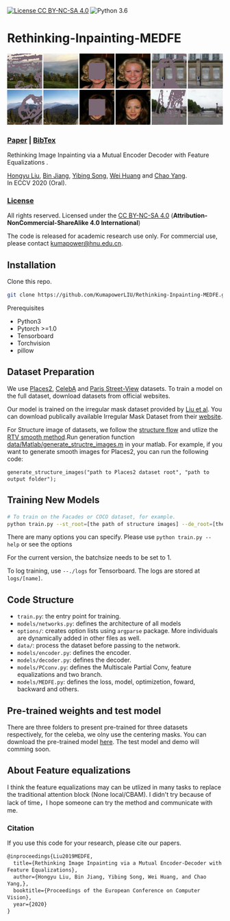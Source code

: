 [![License CC BY-NC-SA 4.0](https://img.shields.io/badge/license-CC4.0-blue.svg)](./LICENSE.md)
![Python 3.6](https://img.shields.io/badge/python-3.6-green.svg)
<span id="jump1"></span>
# Rethinking-Inpainting-MEDFE
![MEDFE Show](./show.png)

###  [Paper](https://www.ecva.net/papers/eccv_2020/papers_ECCV/papers/123470715.pdf) | [BibTex](#jump2)

Rethinking Image Inpainting via a Mutual Encoder Decoder with Feature Equalizations .<br>

[Hongyu Liu](#jump1),  [Bin Jiang](#jump1), [Yibing Song](https://ybsong00.github.io/), [Wei Huang](#jump1) and [Chao Yang](#jump1).<br>
In ECCV 2020 (Oral).

### [License](https://raw.githubusercontent.com/nvlabs/SPADE/master/LICENSE.md)


All rights reserved.
Licensed under the [CC BY-NC-SA 4.0](https://creativecommons.org/licenses/by-nc-sa/4.0/legalcode) (**Attribution-NonCommercial-ShareAlike 4.0 International**)

The code is released for academic research use only. For commercial use, please contact [kumapower@hnu.edu.cn](#jump1).


## Installation

Clone this repo.
```bash
git clone https://github.com/KumapowerLIU/Rethinking-Inpainting-MEDFE.git
```

Prerequisites
* Python3
* Pytorch >=1.0
* Tensorboard
* Torchvision
* pillow


## Dataset Preparation

We use [Places2](http://places2.csail.mit.edu/), [CelebA](http://mmlab.ie.cuhk.edu.hk/projects/CelebA.html) and [Paris Street-View](https://github.com/pathak22/context-encoder) datasets. To train a model on the full dataset, download datasets from official websites.

Our model is trained on the irregular mask dataset provided by [Liu et al](https://arxiv.org/abs/1804.07723). You can download publically available Irregular Mask Dataset from their [website](http://masc.cs.gmu.edu/wiki/partialconv).


For Structure image of datasets, we follow the [structure flow](https://github.com/RenYurui/StructureFlow) and utlize the [RTV smooth method](http://www.cse.cuhk.edu.hk/~leojia/projects/texturesep/).Run generation function [data/Matlab/generate_structre_images.m](./data/Matlab/generate_structure_images.m) in your matlab. For example, if you want to generate smooth images for Places2, you can run the following code:
```
generate_structure_images("path to Places2 dataset root", "path to output folder");
```


## Training New Models
```bash
# To train on the Facades or COCO dataset, for example.
python train.py --st_root=[the path of structure images] --de_root=[the path of ground truth images] --mask_root=[the path of mask images]
```
There are many options you can specify. Please use `python train.py --help` or see the options

For the current version, the batchsize needs to be set to 1.

To log training, use `--./logs` for Tensorboard. The logs are stored at `logs/[name]`.



## Code Structure

- `train.py`: the entry point for training.
- `models/networks.py`: defines the architecture of all models
- `options/`: creates option lists using `argparse` package. More individuals are dynamically added in other files as well.
- `data/`: process the dataset before passing to the network.
- `models/encoder.py`: defines the encoder.
- `models/decoder.py`: defines the decoder.
- `models/PCconv.py`: defines the Multiscale Partial Conv, feature equalizations and two branch.
- `models/MEDFE.py`: defines the loss, model, optimizetion, foward, backward and others.


## Pre-trained weights and test model
There are three folders to present pre-trained for three datasets respectively, for the celeba, we olny use the centering masks. You can download the pre-trained model [here](https://drive.google.com/drive/folders/1uLC9YN_34mLod5kIE1nMb9P5L40Iqbkp?usp=sharing). The test model and demo will comming soon.

## About Feature equalizations
I think the feature equalizations may can be utlized in many tasks to replace the traditional attention block (None local/CBAM). I didn't try because of lack of time，I hope someone can try the method and communicate with me.


<span id="jump2"></span>
### Citation
If you use this code for your research, please cite our papers.
```
@inproceedings{Liu2019MEDFE,
  title={Rethinking Image Inpainting via a Mutual Encoder-Decoder with Feature Equalizations},
  author={Hongyu Liu, Bin Jiang, Yibing Song, Wei Huang, and Chao Yang,},
  booktitle={Proceedings of the European Conference on Computer Vision},
  year={2020}
}
```


